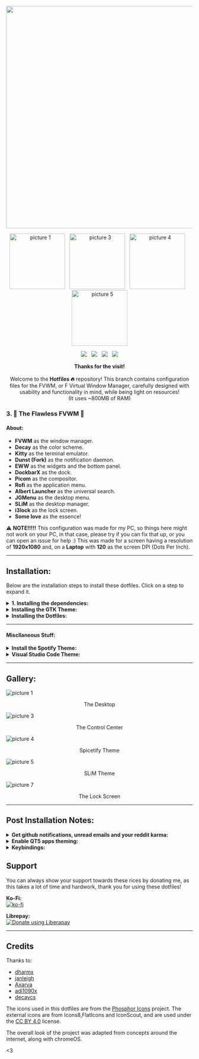 <p align="center"> <img src="https://i.imgur.com/ogxqdnP.gif" align="center" width="600"> </p>

<p align="center"><a href="#installation"><img alt="picture 1" src="https://i.imgur.com/v820gOe.gif" width="150" /></a>&nbsp;&nbsp;&nbsp;<a href="#gallery"><img alt="picture 3" src="https://i.imgur.com/dB9MC33.gif" width="150" /></a>&nbsp;&nbsp;&nbsp;<a href="#post-installation-notes"><img alt="picture 4" src="https://i.imgur.com/VovEDmf.gif" width="150"/></a>&nbsp;&nbsp;&nbsp;<a href="#credits"><img alt="picture 5" src="https://i.imgur.com/gJHFRGk.gif" width="150" /></a></p>  

<p align="center"><img src="https://img.shields.io/github/issues/syndrizzle/hotfiles?color=171b20&label=Issues%20%20&logo=gnubash&labelColor=e05f65&logoColor=ffffff">&nbsp;&nbsp;&nbsp;<img src="https://img.shields.io/github/forks/syndrizzle/hotfiles?color=171b20&label=Forks%20%20&logo=git&labelColor=f1cf8a&logoColor=ffffff">&nbsp;&nbsp;&nbsp;<img src="https://img.shields.io/github/stars/syndrizzle/hotfiles?color=171b20&label=Stargazers&logo=github&labelColor=70a5eb">&nbsp;&nbsp;&nbsp;<img src="https://img.shields.io/badge/-Works on my machine-%2378dba9?style=flat&logo=linux&labelColor=171b20&logoColor=ffffff"></p>

<p align="center"><b>Thanks for the visit!</b><br><br>
Welcome to the <b>Hotfiles ️‍🔥</b> repository! This branch contains configuration files for the FVWM, or F Virtual Window Manager, carefully designed with usability and functionality in mind, while being light on resources!
<br>(It uses ~800MB of RAM)</p>

### 3. 💮 The Flawless FVWM 💮

#### About:
* **FVWM** as the window manager.
* **Decay** as the color scheme.
* **Kitty** as the terminal emulator.
* **Dunst (Fork)** as the notification daemon.
* **EWW** as the widgets and the bottom panel.
* **DockbarX** as the dock.
* **Picom** as the compositor.
* **Rofi** as the application menu.
* **Albert Launcher** as the universal search.
* **JGMenu** as the desktop menu.
* **SLiM** as the desktop manager.
* **i3lock** as the lock screen.
* **Some love** as the essence!

⚠️ **NOTE!!!!!** This configuration was made for my PC, so things here might not work on your PC, in that case, please try if you can fix that up, or you can open an issue for help :) This was made for a screen having a resolution of **1920x1080** and, on a **Laptop** with **120** as the screen DPI (Dots Per Inch).

---

## Installation:
Below are the installation steps to install these dotfiles. Click on a step to expand it.

<details>
<summary><b> 1. Installing the dependencies:</b></summary>
<br>
<details>
<summary><b>Installation on ArchLinux</b></summary>

It is recommended to do this on a fresh installed system, since that way you can grab the most out of it. If you are unsure, you can always install the dependencies manually. And if something breaks while not being on a fresh install, please do.  
Do note that this process might take time depending on your hardware, so why not do some exercise while you wait? ❤️🏋️

Before we begin the installation, we need to have three things ready:

1. We need to create the user directories, this makes the future installation easier.
2. We need to install the main tools required to build and install stuff.
3. To make the process easier, we can enable [Chaotic AUR](https://chaotic.cx), which has some precompiled binaries of certin programs we need, which narrows down the installation time.

<b>1. Creating User Directories:</b>  
First we need to install the `xdg-user-dirs` package:
```bash
sudo pacman -Syyy xdg-user-dirs
```
Then, to create directories, such as `Desktop`, `Documents`, `Downloads`, we can run the below command:
```bash
xdg-user-dirs-update
```
Now check the directories, if they are created using `ls`, if they are not, please run the above command again.

<b>2. Installing the main tools:</b>  
We can install the main tools `base-devel`, which is a package group by executing the below command:
```bash
sudo pacman -S base-devel
```

<b>3. Enabling Chaotic AUR:</b>  
To Enable the Chaotic AUR, you can follow the steps on their website https://chaotic.cx.

Now, we can move on to installing the packages. Make sure you have your favourite AUR Helper ready, in this case we will be using [paru](https://aur.archlinux.org/packages/paru/), but you can use any of the AUR Helpers available like [yay](https://aur.archlinux.org/packages/yay/).

To save time, we can run the below command to install the packages in one go:
```bash
paru -S nitrogen noto-fonts-emoji xorg-xinit slim fish starship papirus-icon-theme xfce4-power-manager xfce4-settings jgmenu thunar thunar-archive-plugin thunar-volman xarchiver unzip unrar rofi picom kitty dockbarx gtk2 gtk3 xorg python git make nerd-fonts-jetbrains-mono playerctl libwnck3 python-pip gtk-engine-murrine appmenu-gtk-module libappindicator-gtk3 libappindicator-gtk2 light pamixer wmctrl bc curl jq maim acpi python-praw tint2 pavucontrol albert redshift qt5ct lightly-git mate-polkit python-wand conky-lua fvwm-git npm yaru-sound-theme zsh mpv
```

We are not done yet! We need to install the remaining packages, which unfortunately can't be installed from the AUR Helper.

But first, we need the `git`! If you haven't already installed, git, please do, its awesome :) (We need it for the stuff below)
```bash
sudo pacman -S git
```


<b>1. Elkowar's Wacky Widgets (EWW)</b>  
Elkowar's wacky widgets are the main widgets that we are gonna use in our system. It is a very essential dependency that you need.
First you need the nightly version of rust and also GTK3. A speedy way would be to directly install the binary package of rust nightly from the AUR using your favorite AUR helper:
```bash
paru -S rust-nightly-bin gtk3
```
Then we just need to run a few commands assuming you have `git` installed:
```bash
cd ~/Downloads
git clone https://github.com/elkowar/eww.git
cd eww
cargo build --release -j $(nproc)
cd target/release
sudo mv eww /usr/bin/eww
```
That installs eww to our root filesystem, which is then sourced from the `$PATH`.

<b>2. Dunst</b>  
We are not using the dunst which ships with the distro's packages, instead, there is a fork which has some very nice additions to the main dunst look, the images are now rounded to match the UI, and also the Notifications have a nice gradient look!<br>Thanks to [k-veroony](https://github.com/k-vernooy/dunst)!

First, install the dependencies, most of them should be already present if not all, due to that big command we ran above!
```bash
paru -S systemd gdk-pixbuf2 pango libxss libxinerama libxrandr wayland wayland-protocols libnotify
```
Now, clone the repo and compile dunst:
```bash
cd ~/Downloads
git clone https://github.com/k-vernooy/dunst -b progress-styling
cd dunst
make
sudo make install
```

That's it! We have successfully installed all the dependencies!
</details>
<details>
<summary><b>Installation on Ubuntu</b></summary>
Coming Soon!
</details>
</details>
<details>
<summary><b>Installing the GTK Theme:</b></summary>
Since we are using Decay, as our color scheme, we need to install the Decay GTK Theme, to match the overall look of our system.

```bash
git clone https://github.com/decaycs/gtk3 decay-gtk3
cd decay-gtk3/decay
npm install -g sass
make && sudo make install
```
</details>
<details>
<summary><b>Installing the Dotfiles:</b></summary>
This is the last and the most awaited step!

Clone the dotfiles:
```bash
cd ~/Downloads
git clone https://github.com/syndrizzle/hotfiles.git -b fvwm
cd hotfiles
cp -r .* ~/
cp .xinitrc .Xresources .gtkrc-2.0 .api_keys ~/
```

Move the `slim.conf` in the `/etc` directory and also move stuff from the `usr/` directory:
```bash
sudo cp etc/slim.conf /etc/slim.conf
sudo cp -r usr/ /usr/
```

And you are done! Enjoy!
</details>

---

#### Miscllaneous Stuff:
<details>
<summary><b>Install the Spotify Theme:</b></summary>
Since we copied the dotfiles, we can apply the spicetify theme now. First, install spicetify using:

```bash
curl -fsSL https://raw.githubusercontent.com/spicetify/spicetify-cli/master/install.sh | sh
curl -fsSL https://raw.githubusercontent.com/spicetify/spicetify-marketplace/main/resources/install.sh | sh
```
Then, we need to give read and write access to our spotify folder for modifications:

```bash
sudo chmod a+wr /opt/spotify
sudo chmod a+wr /opt/spotify/Apps -R
```

After that we just need to run:

```bash
bash
spicetify config current_theme Ziro
spicetify config color_scheme tokyonight
spicetify config extensions adblock.js
spicetify backup apply
```

This would install the spicetify theme to your Spotify.
</details>

<details>
<summary><b>Visual Studio Code Theme:</b></summary>  
Follow the instructions on the <a href="https://github.com/decaycs/vscode">decay for vscode</a> readme to install Decay for Visual Studio Code.
</details>

---

## Gallery:

<img alt="picture 1" src="https://i.imgur.com/7lG8QRE.jpg" />  
<p align="center">The Desktop</p>

<img alt="picture 3" src="https://i.imgur.com/lIxriMC.jpg" />  
<p align="center">The Control Center</p>

<img alt="picture 4" src="https://i.imgur.com/jnxgr4j.jpg" />  
<p align="center">Spicetify Theme</p>

<img alt="picture 5" src="https://i.imgur.com/jKU9bbg.jpg" />  
<p align="center">SLiM Theme</p>

<img alt="picture 7" src="https://i.imgur.com/0VUgsPk.jpg" />  
<p align="center">The Lock Screen</p>

---

## Post Installation Notes:

<details>
<summary><b>Get github notifications, unread emails and your reddit karma:</b></summary>
If you open the control center, in the bottom, there are several tiles which display the notifications, unread emails and your reddit karma, along with the weather! In order to get that, you just need to edit one file, it is located in your home directory, hidden as `.api_keys`.

But first, you need to get the credentials, like the API keys, accounts, passwords.

**1. Reddit**  
For this, we need the following stuff:
* The reddit client ID
* The reddit client secret
* The reddit username (Yours)
* The reddit password
* The reddit account of which you want to get the karma

You can obtain the first two from the [reddit developer portal](https://www.reddit.com/prefs/apps/).
The rest depend on you and your reddit account.

**2. GMail**  
For this, we need the following stuff:
* The email of your google account
* The application password needed to authenticate your google account  
  
**THIS APPLICATION PASSWORD IS NOT YOUR GOOGLE ACCOUNT PASSWORD, GOOGLE DISCONTINUED THE ABILITY TO USE GOOGLE PASSWORDS TO AUTHENTICATE WITH IMAP THIS APRIL (2022)**  
Use the official page [here](https://support.google.com/mail/answer/185833?hl=en-GB) to get the application password.  
Copy it and paste it in the `.api_keys` file.

You will also need to enable IMAP in your google account, just head over to [your gmail settings](https://mail.google.com/mail/#settings/fwdandpop) and click on Enable IMAP, then save the settings.

**3. GitHub**  
For this, we need the following stuff:
* The github personal access token
* The github username (Yours)

[Check the official docs to know how to obtain a personal access token here.](https://docs.github.com/en/authentication/keeping-your-account-and-data-secure/creating-a-personal-access-token)

**4. Weather**  
For this, we need the following stuff:
* The weather API key, obtainable from OpenWeatherMap
* THe city for which you want the weather data to be shown
* The units (Metric or Imperial)
  
You can get an openweathermap key by [signing up](https://home.openweathermap.org/users/sign_up) for openweathermap, then visit the API Keys section to generate one.
</details>

<details>
<summary><b>Enable QT5 apps theming:</b></summary>
If you are not getting universal look for your QT5 apps, follow these steps:
We need to edit the `/etc/environment` to make qt5ct (the app we installed that we will use to theme qt5 apps) the default for qt5 apps.  

/etc/environment:
```bash
#
# This file is parsed by pam_env module
#
# Syntax: simple "KEY=VAL" pairs on separate lines
#
QT_QPA_PLATFORMTHEME=qt5ct
```
Then, you gotta reboot for the changes to take effect.  
After rebooting, open qt5ct from the app drawer or the terminal and select `Lightly` as the style, along with `Decay` as the color scheme. Click Apply.
</details>
<details>
<summary><b>Keybindings:</b></summary>
Following are the keybindings of the setup:
<br>
<ul>
    <li><kbd>Ctrl+L</kbd>: Lock the screen</li>
    <li><kbd>Ctrl+B</kbd>: Open the Browser (Firefox)</li>
    <li><kbd>Ctrl+F</kbd>: Open the File Manager (Thunar)</li>
    <li><kbd>Super+Enter</kbd>: Open the Terminal</li>
    <li><kbd>Super+T</kbd>: Toggle maximizing a window.</li>
    <li><kbd>Super+Space</kbd>: Open global search (Albert)</li>
    <li><kbd>Super+[1,2,3,4]</kbd>: Switch to the respective desktops, 1,2,3,4.</li>
    <li><kbd>Alt+F4</kbd>: Quit an application.</li>
<br>
The general keybindings like volume, brightness, music/media keys also work as intended, tho it may vary from keyboard to keyboard.
</details>

## Support
You can always show your support towards these rices by donating me, as this takes a lot of time and hardwork, thank you for using these dotfiles!

<b>Ko-Fi:</b> <br>
[![ko-fi](https://ko-fi.com/img/githubbutton_sm.svg)](https://ko-fi.com/A0A8DKCLY) <br>

<b>Librepay:</b> <br>
<a href="https://liberapay.com/syndrizzle/donate"><img alt="Donate using Liberapay" src="https://liberapay.com/assets/widgets/donate.svg"></a>

--- 
## Credits

Thanks to:
* [dharmx](https://github.com/dharmx)
* [janleigh](https://github.com/janleigh)
* [Axarva](https://github.com/Axarva)
* [adi1090x](https://github.com/adi1090x)
* [decaycs](https://github.com/decaycs)

The icons used in this dotfiles are from the [Phosphor Icons](https://phosphoricons.com/) project.
The external icons are from Icons8,FlatIcons and IconScout, and are used under the [CC BY 4.0](https://creativecommons.org/licenses/by/4.0/) license.

The overall look of the project was adapted from concepts around the internet, along with chromeOS.

<3